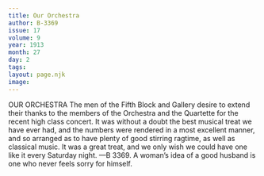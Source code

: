 ```yaml
---
title: Our Orchestra
author: B-3369
issue: 17
volume: 9
year: 1913
month: 27
day: 2
tags:
layout: page.njk
image:
---
```

OUR ORCHESTRA    The men of the Fifth Block and Gallery desire to extend their thanks to the members of the Orchestra and the Quartette for the recent high class concert. It was without a doubt the best musical treat we have ever had, and the numbers were rendered in a most excellent manner, and so arranged as to have plenty of good stirring ragtime, as well as classical music. It was a great treat, and we only wish we could have one like it every Saturday night. —B 3369.       A woman’s idea of a good husband is one who never feels sorry for himself. 

